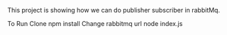 This project is showing how we can do publisher subscriber in rabbitMq.





To Run
Clone
npm install
Change rabbitmq url
node index.js

